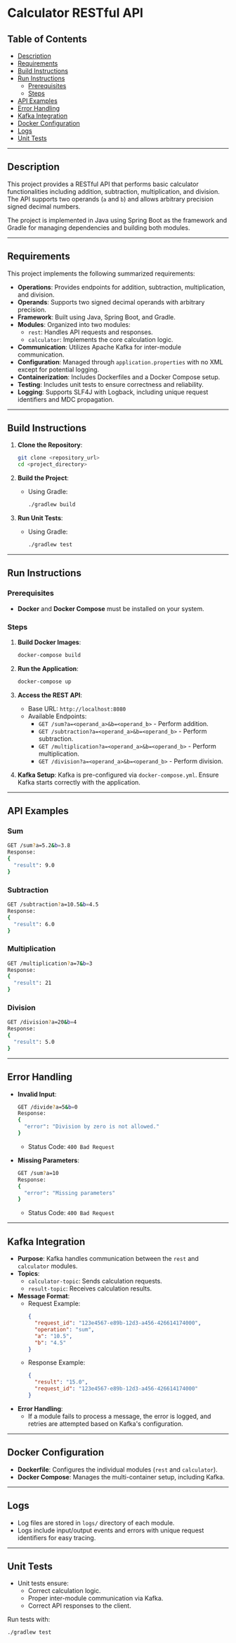 # Calculator RESTful API

## Table of Contents
- [Description](#description)
- [Requirements](#requirements)
- [Build Instructions](#build-instructions)
- [Run Instructions](#run-instructions)
    - [Prerequisites](#prerequisites)
    - [Steps](#steps)
- [API Examples](#api-examples)
- [Error Handling](#error-handling)
- [Kafka Integration](#kafka-integration)
- [Docker Configuration](#docker-configuration)
- [Logs](#logs)
- [Unit Tests](#unit-tests)

---

## Description
This project provides a RESTful API that performs basic calculator functionalities including addition, subtraction, multiplication, and division. The API supports two operands (`a` and `b`) and allows arbitrary precision signed decimal numbers.

The project is implemented in Java using Spring Boot as the framework and Gradle for managing dependencies and building both modules.

---

## Requirements

This project implements the following summarized requirements:

- **Operations**: Provides endpoints for addition, subtraction, multiplication, and division.
- **Operands**: Supports two signed decimal operands with arbitrary precision.
- **Framework**: Built using Java, Spring Boot, and Gradle.
- **Modules**: Organized into two modules:
    - `rest`: Handles API requests and responses.
    - `calculator`: Implements the core calculation logic.
- **Communication**: Utilizes Apache Kafka for inter-module communication.
- **Configuration**: Managed through `application.properties` with no XML except for potential logging.
- **Containerization**: Includes Dockerfiles and a Docker Compose setup.
- **Testing**: Includes unit tests to ensure correctness and reliability.
- **Logging**: Supports SLF4J with Logback, including unique request identifiers and MDC propagation.

---

## Build Instructions
1. **Clone the Repository**:
   ```bash
   git clone <repository_url>
   cd <project_directory>
   ```

2. **Build the Project**:
    - Using Gradle:
      ```bash
      ./gradlew build
      ```
3. **Run Unit Tests**:
    - Using Gradle:
      ```bash
      ./gradlew test
      ```
---

## Run Instructions

### Prerequisites
- **Docker** and **Docker Compose** must be installed on your system.

### Steps
1. **Build Docker Images**:
   ```bash
   docker-compose build
   ```

2. **Run the Application**:
   ```bash
   docker-compose up
   ```

3. **Access the REST API**:
    - Base URL: `http://localhost:8080`
    - Available Endpoints:
        - `GET /sum?a=<operand_a>&b=<operand_b>` - Perform addition.
        - `GET /subtraction?a=<operand_a>&b=<operand_b>` - Perform subtraction.
        - `GET /multiplication?a=<operand_a>&b=<operand_b>` - Perform multiplication.
        - `GET /division?a=<operand_a>&b=<operand_b>` - Perform division.

4. **Kafka Setup**: Kafka is pre-configured via `docker-compose.yml`. Ensure Kafka starts correctly with the application.

---

## API Examples
### Sum
```bash
GET /sum?a=5.2&b=3.8
Response:
{
  "result": 9.0
}
```

### Subtraction
```bash
GET /subtraction?a=10.5&b=4.5
Response:
{
  "result": 6.0
}
```

### Multiplication
```bash
GET /multiplication?a=7&b=3
Response:
{
  "result": 21
}
```

### Division
```bash
GET /division?a=20&b=4
Response:
{
  "result": 5.0
}
```

---

## Error Handling
- **Invalid Input**:
  ```bash
  GET /divide?a=5&b=0
  Response:
  {
    "error": "Division by zero is not allowed."
  }
  ```
    - Status Code: `400 Bad Request`

- **Missing Parameters**:
  ```bash
  GET /sum?a=10
  Response:
  {
    "error": "Missing parameters"
  }
  ```
    - Status Code: `400 Bad Request`

---

## Kafka Integration
- **Purpose**: Kafka handles communication between the `rest` and `calculator` modules.
- **Topics**:
    - `calculator-topic`: Sends calculation requests.
    - `result-topic`: Receives calculation results.
- **Message Format**:
    - Request Example:
      ```json
      {
        "request_id": "123e4567-e89b-12d3-a456-426614174000",
        "operation": "sum",
        "a": "10.5",
        "b": "4.5"
      }
      ```
    - Response Example:
      ```json
      {
        "result": "15.0",
        "request_id": "123e4567-e89b-12d3-a456-426614174000"
      }
      ```
- **Error Handling**:
    - If a module fails to process a message, the error is logged, and retries are attempted based on Kafka's configuration.

---

## Docker Configuration
- **Dockerfile**: Configures the individual modules (`rest` and `calculator`).
- **Docker Compose**: Manages the multi-container setup, including Kafka.

---

## Logs
- Log files are stored in `logs/` directory of each module.
- Logs include input/output events and errors with unique request identifiers for easy tracing.

---

## Unit Tests
- Unit tests ensure:
    - Correct calculation logic.
    - Proper inter-module communication via Kafka.
    - Correct API responses to the client.

Run tests with:
```bash
./gradlew test
```

